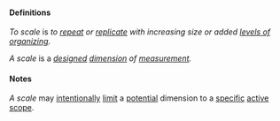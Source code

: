 #### Definitions

*To scale* is *to [repeat](https://github.com/gcassel/Modular-Organization-Terminology/blob/master/terms/repeat.md) or [replicate](https://github.com/gcassel/Modular-Organization-Terminology/blob/master/terms/replicate.md) with increasing size or added [levels of organizing](https://github.com/gcassel/Modular-Organization-Terminology/blob/master/compound-terms/level-of-organizing.md)*.

*A scale* is a *[designed](https://github.com/gcassel/Modular-Organization-Terminology/blob/master/terms/design.md) [dimension](https://github.com/gcassel/Modular-Organization-Terminology/blob/master/terms/dimension.md) of [measurement](https://github.com/gcassel/Modular-Organization-Terminology/blob/master/terms/measure.md).*

#### Notes

*A scale* may [intentionally](https://github.com/gcassel/Modular-Organization-Terminology/blob/master/terms/intention.md) [limit](https://github.com/gcassel/Modular-Organization-Terminology/blob/master/terms/limit.md) a [potential](https://github.com/gcassel/Modular-Organization-Terminology/blob/master/terms/potential.md) dimension to a [specific](https://github.com/gcassel/Modular-Organization-Terminology/blob/master/terms/specific.md) [active](https://github.com/gcassel/Modular-Organization-Terminology/blob/master/terms/active.md) [scope](https://github.com/gcassel/Modular-Organization-Terminology/blob/master/terms/scope.md).
